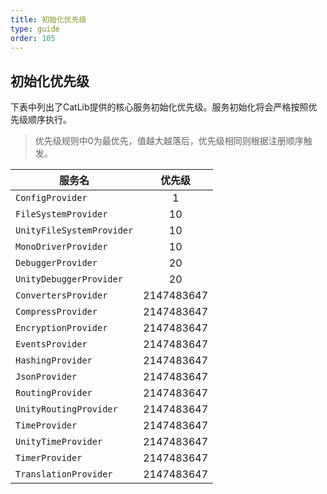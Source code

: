 ```yaml
---
title: 初始化优先级
type: guide
order: 105
---
```


## 初始化优先级

下表中列出了CatLib提供的核心服务初始化优先级。服务初始化将会严格按照优先级顺序执行。

> 优先级规则中0为最优先，值越大越落后，优先级相同则根据注册顺序触发。

| 服务名                     | 优先级      |
| ------------------------- |:------------:|
| `ConfigProvider`          | 1           |
| `FileSystemProvider`      | 10          |
| `UnityFileSystemProvider` | 10          |
| `MonoDriverProvider`      | 10          |
| `DebuggerProvider`        | 20          |
| `UnityDebuggerProvider`   | 20          |
| `ConvertersProvider`      | 2147483647  |
| `CompressProvider`        | 2147483647  |
| `EncryptionProvider`      | 2147483647  |
| `EventsProvider`          | 2147483647  |
| `HashingProvider`         | 2147483647  |
| `JsonProvider`            | 2147483647  |
| `RoutingProvider`         | 2147483647  |
| `UnityRoutingProvider`    | 2147483647  |
| `TimeProvider`            | 2147483647  |
| `UnityTimeProvider`       | 2147483647  |
| `TimerProvider`           | 2147483647  |
| `TranslationProvider`     | 2147483647  |